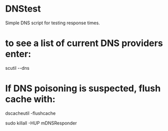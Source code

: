# DNStest
Simple DNS script for testing response times.

# to see a list of current DNS providers enter:

  scutil --dns

# If DNS poisoning is suspected, flush cache with:

  dscacheutil -flushcache

  sudo killall -HUP mDNSResponder
